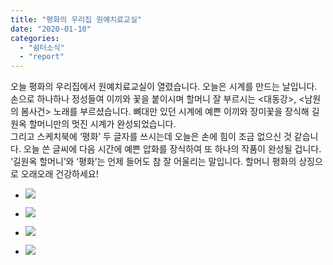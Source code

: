 ```yaml
---
title: "평화의 우리집 원예치료교실"
date: "2020-01-10"
categories: 
  - "쉼터소식"
  - "report"
---
```


오늘 평화의 우리집에서 원예치료교실이 열렸습니다. 오늘은 시계를 만드는 날입니다. 손으로 하나하나 정성들여 이끼와 꽃을 붙이시며 할머니 잘 부르시는 <대동강>, <남원의 봄사건> 노래를 부르셨습니다. 뼈대만 있던 시계에 예쁜 이끼와 장미꽃을 장식해 길원옥 할머니만의 멋진 시계가 완성되었습니다.  
그리고 스케치북에 ‘평화’ 두 글자를 쓰시는데 오늘은 손에 힘이 조금 없으신 것 같습니다. 오늘 쓴 글씨에 다음 시간에 예쁜 압화를 장식하여 또 하나의 작품이 완성될 겁니다. ‘길원옥 할머니’와 ‘평화’는 언제 들어도 참 잘 어울리는 말입니다. 할머니 평화의 상징으로 오래오래 건강하세요!

- ![](https://womenandwar.net/kr/wp-content/uploads/2020/01/photo_2020-01-10_18-06-58-1024x768.jpg)
    
- ![](https://womenandwar.net/kr/wp-content/uploads/2020/01/photo_2020-01-10_18-07-03-768x1024.jpg)
    
- ![](https://womenandwar.net/kr/wp-content/uploads/2020/01/photo_2020-01-10_18-07-54-768x1024.jpg)
    
- ![](https://womenandwar.net/kr/wp-content/uploads/2020/01/photo_2020-01-10_18-08-02-1024x768.jpg)
